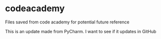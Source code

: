 # codeacademy
Files saved from code academy for potential future reference

This is an update made from PyCharm. I want to see if it updates in GitHub
